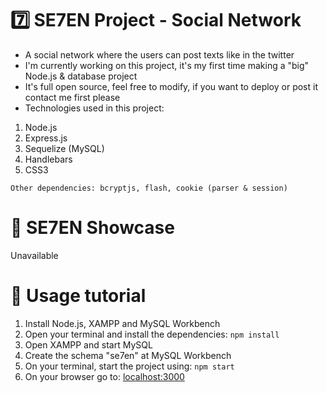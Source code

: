 # 7️⃣ SE7EN Project - Social Network
- A social network where the users can post texts like in the twitter
- I'm currently working on this project, it's my first time making a "big" Node.js & database project
- It's full open source, feel free to modify, if you want to deploy or post it contact me first please 
- Technologies used in this project:
1. Node.js
2. Express.js
3. Sequelize (MySQL)
4. Handlebars
5. CSS3

` Other dependencies: bcryptjs, flash, cookie (parser & session) `

# 🎥 SE7EN Showcase

Unavailable

# 📜 Usage tutorial
1. Install Node.js, XAMPP and MySQL Workbench
2. Open your terminal and install the dependencies:
` npm install `
3. Open XAMPP and start MySQL
4. Create the schema "se7en" at MySQL Workbench
5. On your terminal, start the project using:
`` npm start ``
6. On your browser go to:
[localhost:3000](http://localhost:3000)
